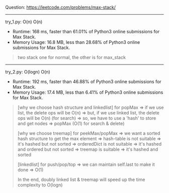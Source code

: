 Question: https://leetcode.com/problems/max-stack/

---

try_1.py: O(n) O(n)

* Runtime: 168 ms, faster than 61.01% of Python3 online submissions for Max Stack.
* Memory Usage: 16.8 MB, less than 28.68% of Python3 online submissions for Max Stack.

> two stack
> one for normal, the other is for max_stack

---

try_2.py: O(logn) O(n)

* Runtime: 192 ms, faster than 46.88% of Python3 online submissions for Max Stack.
* Memory Usage: 17.4 MB, less than 6.41% of Python3 online submissions for Max Stack.

> [why we choose hash structure and linkedlist]
> for popMax 
> 	=> if we use list, the delete ops will be O(n)
> 	=> but, if we use linked list, the delete ops will be O(n) (for search)
> 	=> so, we have to use a 'hash' to store and get nodes => popMax (O(1) for search & delete)
>     
> [why we choose treemap]
> for peekMax/popMax
> 	=> we want a sorted hash structure to get the max element
> 	=> hash-table is not suitable => it's hashed but not sorted
> 	=> orderedDict is not suitable => it's hashed and ordered but not sorted
> 	=> treemap is suitable => it's hashed and sorted
>
> [linkedlist]
> for push/pop/top
> 	=> we can maintain self.last to make it done => O(1)
>       
> In the end, doubly linked list & treemap will speed up the time complexity to O(logn)